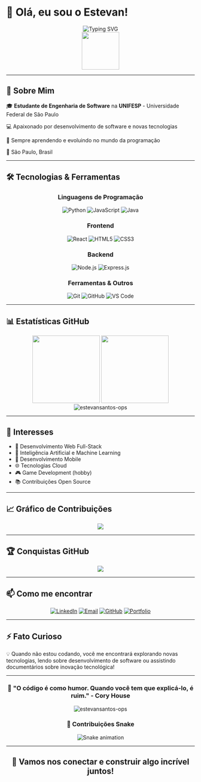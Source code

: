 # 👋 Olá, eu sou o Estevan! 

<div align="center">
  <img src="https://readme-typing-svg.herokuapp.com?font=Fira+Code&pause=1000&color=2F81F7&center=true&vCenter=true&width=435&lines=Estudante+de+Engenharia+de+Software;Desenvolvedor+Full-Stack;Apaixonado+por+Tecnologia!" alt="Typing SVG" />
</div>

<div align="center">
  <img src="https://media.giphy.com/media/M9gbBd9nbDrOTu1Mqx/giphy.gif" width="100"/>
</div>

---

## 🚀 Sobre Mim

🎓 **Estudante de Engenharia de Software** na **UNIFESP** - Universidade Federal de São Paulo

💻 Apaixonado por desenvolvimento de software e novas tecnologias

🌱 Sempre aprendendo e evoluindo no mundo da programação

📍 São Paulo, Brasil

---

## 🛠️ Tecnologias & Ferramentas

<div align="center">

### Linguagens de Programação
![Python](https://img.shields.io/badge/Python-3776AB?style=for-the-badge&logo=python&logoColor=white)
![JavaScript](https://img.shields.io/badge/JavaScript-F7DF1E?style=for-the-badge&logo=javascript&logoColor=black)
![Java](https://img.shields.io/badge/Java-ED8B00?style=for-the-badge&logo=openjdk&logoColor=white)

### Frontend
![React](https://img.shields.io/badge/React-20232A?style=for-the-badge&logo=react&logoColor=61DAFB)
![HTML5](https://img.shields.io/badge/HTML5-E34F26?style=for-the-badge&logo=html5&logoColor=white)
![CSS3](https://img.shields.io/badge/CSS3-1572B6?style=for-the-badge&logo=css3&logoColor=white)

### Backend
![Node.js](https://img.shields.io/badge/Node.js-43853D?style=for-the-badge&logo=node.js&logoColor=white)
![Express.js](https://img.shields.io/badge/Express.js-404D59?style=for-the-badge)

### Ferramentas & Outros
![Git](https://img.shields.io/badge/Git-F05032?style=for-the-badge&logo=git&logoColor=white)
![GitHub](https://img.shields.io/badge/GitHub-100000?style=for-the-badge&logo=github&logoColor=white)
![VS Code](https://img.shields.io/badge/Visual_Studio_Code-0078D4?style=for-the-badge&logo=visual%20studio%20code&logoColor=white)

</div>

---

## 📊 Estatísticas GitHub

<div align="center">
  <img height="180em" src="https://github-readme-stats.vercel.app/api?username=estevansantos-ops&show_icons=true&theme=tokyonight&include_all_commits=true&count_private=true"/>
  <img height="180em" src="https://github-readme-stats.vercel.app/api/top-langs/?username=estevansantos-ops&layout=compact&langs_count=7&theme=tokyonight"/>
</div>

<div align="center">
  <img src="https://github-readme-streak-stats.herokuapp.com/?user=estevansantos-ops&theme=tokyonight" alt="estevansantos-ops" />
</div>

---

## 🎯 Interesses

- 🔭 Desenvolvimento Web Full-Stack
- 🤖 Inteligência Artificial e Machine Learning
- 📱 Desenvolvimento Mobile
- 🌐 Tecnologias Cloud
- 🎮 Game Development (hobby)
- 📚 Contribuições Open Source

---

## 📈 Gráfico de Contribuições

<div align="center">
  <img src="https://github-readme-activity-graph.vercel.app/graph?username=estevansantos-ops&theme=tokyo-night" />
</div>

---

## 🏆 Conquistas GitHub

<div align="center">
  <img src="https://github-profile-trophy.vercel.app/?username=estevansantos-ops&theme=tokyonight&column=7" />
</div>

---

## 📫 Como me encontrar

<div align="center">

[![LinkedIn](https://img.shields.io/badge/LinkedIn-0077B5?style=for-the-badge&logo=linkedin&logoColor=white)](https://linkedin.com/in/estevansantos)
[![Email](https://img.shields.io/badge/Gmail-D14836?style=for-the-badge&logo=gmail&logoColor=white)](mailto:estevan.santos@example.com)
[![GitHub](https://img.shields.io/badge/GitHub-100000?style=for-the-badge&logo=github&logoColor=white)](https://github.com/estevansantos-ops)
[![Portfolio](https://img.shields.io/badge/Portfolio-FF5722?style=for-the-badge&logo=todoist&logoColor=white)](https://estevansantos.dev)

</div>

---

## ⚡ Fato Curioso

💡 Quando não estou codando, você me encontrará explorando novas tecnologias, lendo sobre desenvolvimento de software ou assistindo documentários sobre inovação tecnológica!

---

<div align="center">
  <h3>💭 "O código é como humor. Quando você tem que explicá-lo, é ruim." - Cory House</h3>
  
  <img src="https://komarev.com/ghpvc/?username=estevansantos-ops&label=Visualizações%20do%20Perfil&color=0e75b6&style=flat" alt="estevansantos-ops" />
</div>

<div align="center">
  
  ### 🐍 Contribuições Snake
  
  ![Snake animation](https://github.com/estevansantos-ops/estevansantos-ops/blob/output/github-contribution-grid-snake.svg)
  
</div>

---

<div align="center">
  <h2>🤝 Vamos nos conectar e construir algo incrível juntos!</h2>
</div>
